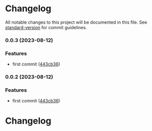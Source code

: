 # Changelog

All notable changes to this project will be documented in this file. See [standard-version](https://github.com/conventional-changelog/standard-version) for commit guidelines.

### 0.0.3 (2023-08-12)


### Features

* first commit ([443cb36](https://github.com/tetty0217/prettier-config-playground/commit/443cb36f33372963d2788509fb3e1a36c88cbe64))

### 0.0.2 (2023-08-12)


### Features

* first commit ([443cb36](https://github.com/tetty0217/prettier-config-playground/commit/443cb36f33372963d2788509fb3e1a36c88cbe64))

# Changelog
